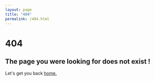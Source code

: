 ```yaml
---
layout: page
title: "404"
permalink: /404.html
--- 
```


<h1> 404 </h1>
<h2> The page you were looking for does not exist ! </h2>
      Let's get you back <a href="https://riversouls.art/">home.</a>
